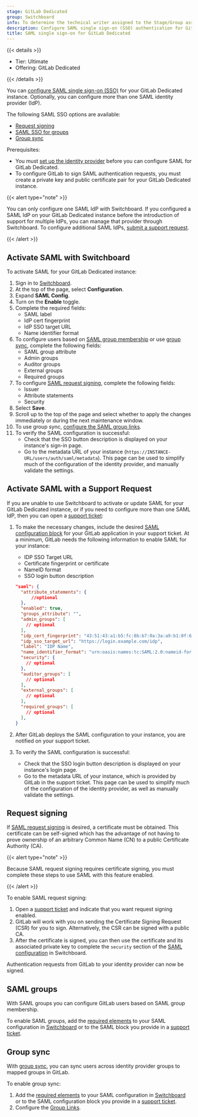 ```yaml
---
stage: GitLab Dedicated
group: Switchboard
info: To determine the technical writer assigned to the Stage/Group associated with this page, see https://handbook.gitlab.com/handbook/product/ux/technical-writing/#assignments
description: Configure SAML single sign-on (SSO) authentication for GitLab Dedicated.
title: SAML single sign-on for GitLab Dedicated
---
```


{{< details >}}

- Tier: Ultimate
- Offering: GitLab Dedicated

{{< /details >}}

You can [configure SAML single sign-on (SSO)](../../../integration/saml.md#configure-saml-support-in-gitlab) for your GitLab Dedicated instance. Optionally, you can configure more than one SAML identity provider (IdP).

The following SAML SSO options are available:

- [Request signing](../../../integration/saml.md#sign-saml-authentication-requests-optional)
- [SAML SSO for groups](../../../integration/saml.md#configure-users-based-on-saml-group-membership)
- [Group sync](../../../user/group/saml_sso/group_sync.md#configure-saml-group-sync)

Prerequisites:

- You must [set up the identity provider](../../../integration/saml.md#set-up-identity-providers) before you can configure SAML for GitLab Dedicated.
- To configure GitLab to sign SAML authentication requests, you must create a private key and public certificate pair for your GitLab Dedicated instance.

{{< alert type="note" >}}

You can only configure one SAML IdP with Switchboard. If you configured a SAML IdP on your GitLab Dedicated instance before the introduction of support for multiple IdPs, you can manage that provider through Switchboard. To configure additional SAML IdPs, [submit a support request](#activate-saml-with-a-support-request).

{{< /alert >}}

## Activate SAML with Switchboard

To activate SAML for your GitLab Dedicated instance:

1. Sign in to [Switchboard](https://console.gitlab-dedicated.com/).
1. At the top of the page, select **Configuration**.
1. Expand **SAML Config**.
1. Turn on the **Enable** toggle.
1. Complete the required fields:
   - SAML label
   - IdP cert fingerprint
   - IdP SSO target URL
   - Name identifier format
1. To configure users based on [SAML group membership](#saml-groups) or use [group sync](#group-sync), complete the following fields:
   - SAML group attribute
   - Admin groups
   - Auditor groups
   - External groups
   - Required groups
1. To configure [SAML request signing](#request-signing), complete the following fields:
   - Issuer
   - Attribute statements
   - Security
1. Select **Save**.
1. Scroll up to the top of the page and select whether to apply the changes immediately or during the next maintenance window.
1. To use group sync, [configure the SAML group links](../../../user/group/saml_sso/group_sync.md#configure-saml-group-links).
1. To verify the SAML configuration is successful:
   - Check that the SSO button description is displayed on your instance's sign-in page.
   - Go to the metadata URL of your instance (`https://INSTANCE-URL/users/auth/saml/metadata`). This page can be used to simplify much of the configuration of the identity provider, and manually validate the settings.

## Activate SAML with a Support Request

If you are unable to use Switchboard to activate or update SAML for your GitLab Dedicated instance, or if you need to configure more than one SAML IdP, then you can open a [support ticket](https://support.gitlab.com/hc/en-us/requests/new?ticket_form_id=4414917877650):

1. To make the necessary changes, include the desired [SAML configuration block](../../../integration/saml.md#configure-saml-support-in-gitlab) for your GitLab application in your support ticket. At a minimum, GitLab needs the following information to enable SAML for your instance:
   - IDP SSO Target URL
   - Certificate fingerprint or certificate
   - NameID format
   - SSO login button description

   ```json
   "saml": {
     "attribute_statements": {
         //optional
     },
     "enabled": true,
     "groups_attribute": "",
     "admin_groups": [
       // optional
     ],
     "idp_cert_fingerprint": "43:51:43:a1:b5:fc:8b:b7:0a:3a:a9:b1:0f:66:73:a8",
     "idp_sso_target_url": "https://login.example.com/idp",
     "label": "IDP Name",
     "name_identifier_format": "urn:oasis:names:tc:SAML:2.0:nameid-format:persistent",
     "security": {
       // optional
     },
     "auditor_groups": [
       // optional
     ],
     "external_groups": [
       // optional
     ],
     "required_groups": [
       // optional
     ],
   }
   ```

1. After GitLab deploys the SAML configuration to your instance, you are notified on your support ticket.
1. To verify the SAML configuration is successful:
   - Check that the SSO login button description is displayed on your instance's login page.
   - Go to the metadata URL of your instance, which is provided by GitLab in the support ticket. This page can be used to simplify much of the configuration of the identity provider, as well as manually validate the settings.

## Request signing

If [SAML request signing](../../../integration/saml.md#sign-saml-authentication-requests-optional) is desired, a certificate must be obtained. This certificate can be self-signed which has the advantage of not having to prove ownership of an arbitrary Common Name (CN) to a public Certificate Authority (CA).

{{< alert type="note" >}}

Because SAML request signing requires certificate signing, you must complete these steps to use SAML with this feature enabled.

{{< /alert >}}

To enable SAML request signing:

1. Open a [support ticket](https://support.gitlab.com/hc/en-us/requests/new?ticket_form_id=4414917877650) and indicate that you want request signing enabled.
1. GitLab will work with you on sending the Certificate Signing Request (CSR) for you to sign. Alternatively, the CSR can be signed with a public CA.
1. After the certificate is signed, you can then use the certificate and its associated private key to complete the `security` section of the [SAML configuration](#activate-saml-with-switchboard) in Switchboard.

Authentication requests from GitLab to your identity provider can now be signed.

## SAML groups

With SAML groups you can configure GitLab users based on SAML group membership.

To enable SAML groups, add the [required elements](../../../integration/saml.md#configure-users-based-on-saml-group-membership) to your SAML configuration in [Switchboard](#activate-saml-with-switchboard) or to the SAML block you provide in a [support ticket](https://support.gitlab.com/hc/en-us/requests/new?ticket_form_id=4414917877650).

## Group sync

With [group sync](../../../user/group/saml_sso/group_sync.md), you can sync users across identity provider groups to mapped groups in GitLab.

To enable group sync:

1. Add the [required elements](../../../user/group/saml_sso/group_sync.md#configure-saml-group-sync) to your SAML configuration in [Switchboard](#activate-saml-with-switchboard) or to the SAML configuration block you provide in a [support ticket](https://support.gitlab.com/hc/en-us/requests/new?ticket_form_id=4414917877650).
1. Configure the [Group Links](../../../user/group/saml_sso/group_sync.md#configure-saml-group-links).
